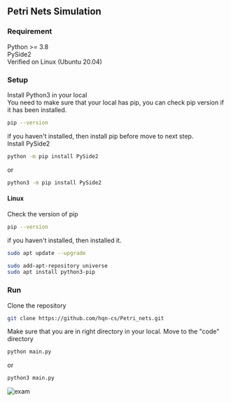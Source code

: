 ## Petri Nets Simulation 

### Requirement 
Python >= 3.8 
\
PySide2
\
Verified on Linux (Ubuntu 20.04)
### Setup 
Install Python3 in your local
\
You need to make sure that your local has pip, you can check pip version if it has been installed. 
```sh
pip --version
```
if you haven't installed, then install pip before move to next step.
\
Install PySide2
```sh
python -m pip install PySide2
```
or
```sh
python3 -m pip install PySide2
```
#### Linux
Check the version of pip
```sh
pip --version
```
if you haven't installed, then installed it.
```sh
sudo apt update --upgrade
```
```sh
sudo add-apt-repository universe
sudo apt install python3-pip
```
### Run
Clone the repository 
```sh
git clone https://github.com/hqn-cs/Petri_nets.git
```
Make sure that you are in right directory in your local. Move to the "code" directory
```sh 
python main.py
```
or 
```sh
python3 main.py
```
![exam](https://user-images.githubusercontent.com/78084202/143877137-ecad9bfe-0fa5-4748-a1e5-a1ee4e594944.png)

